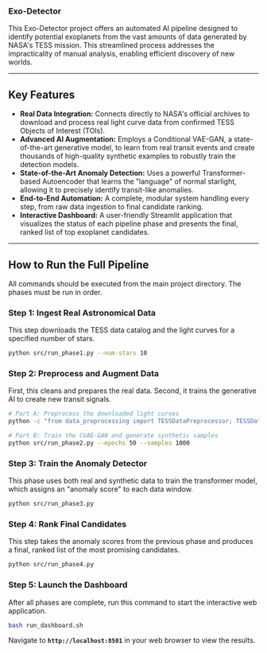 ### Exo-Detector

This Exo-Detector project offers an automated AI pipeline designed to identify potential exoplanets from the vast amounts of data generated by NASA's TESS mission. This streamlined process addresses the impracticality of manual analysis, enabling efficient discovery of new worlds.

---

## Key Features

* **Real Data Integration:** Connects directly to NASA's official archives to download and process real light curve data from confirmed TESS Objects of Interest (TOIs).
* **Advanced AI Augmentation:** Employs a Conditional VAE-GAN, a state-of-the-art generative model, to learn from real transit events and create thousands of high-quality synthetic examples to robustly train the detection models.
* **State-of-the-Art Anomaly Detection:** Uses a powerful Transformer-based Autoencoder that learns the "language" of normal starlight, allowing it to precisely identify transit-like anomalies.
* **End-to-End Automation:** A complete, modular system handling every step, from raw data ingestion to final candidate ranking.
* **Interactive Dashboard:** A user-friendly Streamlit application that visualizes the status of each pipeline phase and presents the final, ranked list of top exoplanet candidates.

---

## How to Run the Full Pipeline

All commands should be executed from the main project directory. The phases must be run in order.

### Step 1: Ingest Real Astronomical Data

This step downloads the TESS data catalog and the light curves for a specified number of stars.

```bash
python src/run_phase1.py --num-stars 10
```

### Step 2: Preprocess and Augment Data

First, this cleans and prepares the real data. Second, it trains the generative AI to create new transit signals.

```bash
# Part A: Preprocess the downloaded light curves
python -c "from data_preprocessing import TESSDataPreprocessor; TESSDataPreprocessor().run_preprocessing_pipeline()"

# Part B: Train the CVAE-GAN and generate synthetic samples
python src/run_phase2.py --epochs 50 --samples 1000
```

### Step 3: Train the Anomaly Detector

This phase uses both real and synthetic data to train the transformer model, which assigns an "anomaly score" to each data window.

```bash
python src/run_phase3.py
```

### Step 4: Rank Final Candidates

This step takes the anomaly scores from the previous phase and produces a final, ranked list of the most promising candidates.

```bash
python src/run_phase4.py
```

### Step 5: Launch the Dashboard

After all phases are complete, run this command to start the interactive web application.

```bash
bash run_dashboard.sh
```

Navigate to **`http://localhost:8501`** in your web browser to view the results.